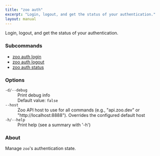```yaml
---
title: "zoo auth"
excerpt: "Login, logout, and get the status of your authentication."
layout: manual
---
```


Login, logout, and get the status of your authentication.

### Subcommands

* [zoo auth login](./zoo_auth_login)
* [zoo auth logout](./zoo_auth_logout)
* [zoo auth status](./zoo_auth_status)

### Options

<dl class="flags">
   <dt><code>-d/--debug</code></dt>
   <dd>Print debug info<br/>Default value: <code>false</code></dd>

   <dt><code>--host</code></dt>
   <dd>Zoo API host to use for all commands (e.g., "api.zoo.dev" or "http://localhost:8888"). Overrides the configured default host</dd>

   <dt><code>-h/--help</code></dt>
   <dd>Print help (see a summary with '-h')</dd>
</dl>


### About

Manage `zoo`'s authentication state.